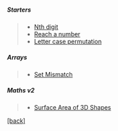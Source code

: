 ##### Starters
> - [Nth digit](https://leetcode.com/problems/nth-digit/description/)
> - [Reach a number](https://leetcode.com/problems/reach-a-number/description/)
> - [Letter case permutation](https://leetcode.com/problems/letter-case-permutation/description/)

##### Arrays
> - [Set Mismatch](https://leetcode.com/problems/set-mismatch/description/)

##### Maths v2
> - [Surface Area of 3D Shapes](https://leetcode.com/problems/surface-area-of-3d-shapes/description/)

[[back]](https://github.com/anicksaha/leetcode/blob/master/resources/problems.md)

